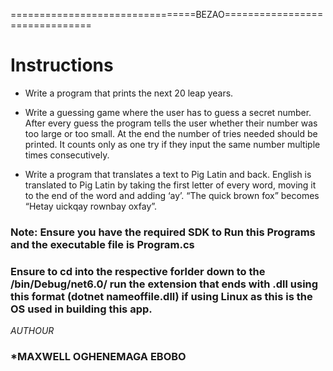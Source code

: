 ================================BEZAO===============================


#	Instructions



+ Write a program that prints the next 20 leap years.



+ Write a guessing game where the user has to guess a secret number. After every guess the program tells the user whether their number was too large or too small.
 At the end the number of tries needed should be printed. It counts only as one try if they input the same number multiple times consecutively.



+ Write a program that translates a text to Pig Latin and back. English is translated to Pig Latin by taking the first letter of every word,
 moving it to the end of the word and adding ‘ay’. “The quick brown fox” becomes “Hetay uickqay rownbay oxfay”.



### Note: Ensure you have the required SDK to Run this Programs and the executable file is Program.cs
### Ensure to cd into the respective forlder down to the /bin/Debug/net6.0/ run the extension that ends with .dll using this format (dotnet nameoffile.dll) if using Linux as this is the OS used in building this app. 


*AUTHOUR*
### *MAXWELL OGHENEMAGA EBOBO

